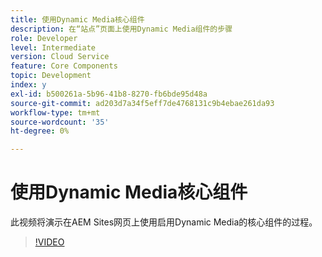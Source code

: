 ```yaml
---
title: 使用Dynamic Media核心组件
description: 在“站点”页面上使用Dynamic Media组件的步骤
role: Developer
level: Intermediate
version: Cloud Service
feature: Core Components
topic: Development
index: y
exl-id: b500261a-5b96-41b8-8270-fb6bde95d48a
source-git-commit: ad203d7a34f5eff7de4768131c9b4ebae261da93
workflow-type: tm+mt
source-wordcount: '35'
ht-degree: 0%

---
```


# 使用Dynamic Media核心组件

此视频将演示在AEM Sites网页上使用启用Dynamic Media的核心组件的过程。

>[!VIDEO](https://video.tv.adobe.com/v/335461?quality=9&learn=on)
